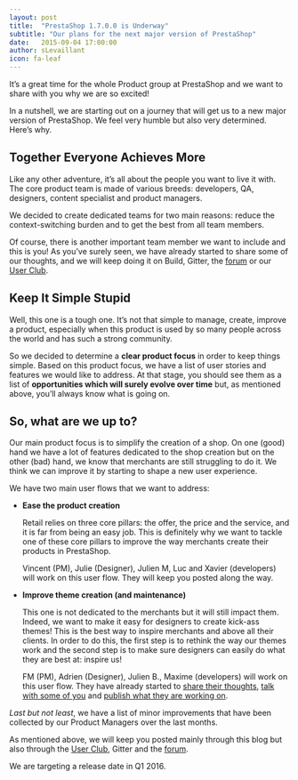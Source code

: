 ```yaml
---
layout: post
title:  "PrestaShop 1.7.0.0 is Underway"
subtitle: "Our plans for the next major version of PrestaShop"
date:   2015-09-04 17:00:00
author: sLevaillant
icon: fa-leaf
---
```


It’s a great time for the whole Product group at PrestaShop and we want to share with you why we are so excited!

In a nutshell, we are starting out on a journey that will get us to a new major version of PrestaShop. We feel very humble but also very determined. Here’s why.

## Together Everyone Achieves More

Like any other adventure, it’s all about the people you want to live it with. The core product team is made of various breeds: developers, QA, designers, content specialist and product managers.

We decided to create dedicated teams for two main reasons: reduce the context-switching burden and to get the best from all team members.

Of course, there is another important team member we want to include and this is you! As you’ve surely seen, we have already started to share some of our thoughts, and we will keep doing it on Build, Gitter, the [forum](https://www.prestashop.com/forums/) or our [User Club](http://www.prestashop.com/club/).

## Keep It Simple Stupid

Well, this one is a tough one. It’s not that simple to manage, create, improve a product, especially when this product is used by so many people across the world and has such a strong  community.

So we decided to determine a **clear product focus** in order to keep things simple. Based on this product focus, we have a list of user stories and features we would like to address. At that stage, you should see them as  a list of **opportunities which will surely evolve over time** but, as mentioned above, you’ll always know what is going on.

## So, what are we up to?

Our main product focus is to simplify the creation of a shop. On one (good) hand we have a lot of features dedicated to the shop creation but on the other (bad) hand, we know that merchants are still struggling to do it. We think we can improve it by starting to shape a new user experience.

We have two main user flows that we want to address:

- **Ease the product creation**

  Retail relies on three core pillars: the offer, the price and the service, and it is far from being an easy job. This is definitely why we want to tackle one of these core pillars to improve the way merchants create their products in PrestaShop.

  Vincent (PM), Julie (Designer), Julien M, Luc and Xavier (developers) will work on this user flow. They will keep you posted along the way.


- **Improve theme creation (and maintenance)**

  This one is not dedicated to the merchants but it will still impact them. Indeed, we want to make it easy for designers to create kick-ass themes! This is the best way to inspire merchants and above all their clients. In order to do this, the first step is to rethink the way our themes work and the second step is to make sure designers can easily do what they are best at: inspire us!

  FM (PM), Adrien (Designer), Julien B., Maxime (developers) will work on this user flow. They have already started to [share their thoughts](http://build.prestashop.com/news/starter-theme-kickoff/), [talk with some of you](https://gitter.im/PrestaShop/StarterTheme) and [publish what they are working on](https://trello.com/b/FPwYidfj/prestashop-startertheme).

*Last but not least*, we have a list of minor improvements that have been collected by our Product Managers over the last months.

As mentioned above, we will keep you posted mainly through this blog but also through the [User Club](http://www.prestashop.com/club/), Gitter and the [forum](https://www.prestashop.com/forums/).

We are targeting a release date in Q1 2016.
